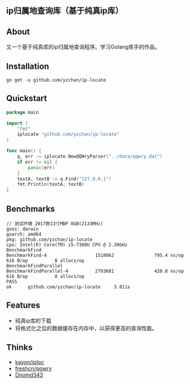 ip归属地查询库（基于纯真ip库）
-----

## About

又一个基于纯真库的ip归属地查询程序。学习Golang练手的作品。

## Installation

```shell
go get -u github.com/yzchan/ip-locate
```

## Quickstart

```go
package main

import (
	"fmt"
	iplocate "github.com/yzchan/ip-locate"
)

func main() {
	q, err := iplocate.NewQQWryParser("../data/qqwry.dat")
	if err != nil {
		panic(err)
	}
	textA, textB := q.Find("127.0.0.1")
	fmt.Println(textA, textB)
}
```

## Benchmarks

```
// 测试环境 2017款13寸MBP 8GB(2133MHz)
goos: darwin
goarch: amd64
pkg: github.com/yzchan/ip-locate
cpu: Intel(R) Core(TM) i5-7360U CPU @ 2.30GHz
BenchmarkFind
BenchmarkFind-4                  1518062               795.4 ns/op           616 B/op          8 allocs/op
BenchmarkFindParallel
BenchmarkFindParallel-4          2793681               420.8 ns/op           616 B/op          8 allocs/op
PASS
ok      github.com/yzchan/ip-locate     3.811s

```

## Features

- 纯真ip库的下载
- 将格式化之后的数据缓存在内存中，以获得更高的查询性能。

## Thinks

- [kayon/iploc](https://github.com/kayon/iploc)
- [freshcn/qqwry](https://github.com/freshcn/qqwry)
- [Dnomd343](https://zhuanlan.zhihu.com/p/360624952)
